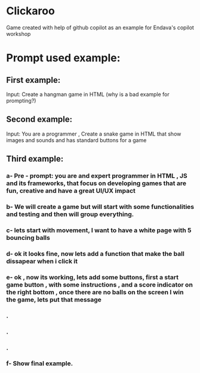 # Clickaroo
Game created with help of github copilot as an example for Endava's copilot workshop

# Prompt used example:

## First example:
Input: Create a hangman game in HTML (why is a bad example for prompting?)

## Second example:

Input: You are a programmer , Create a snake game in HTML that show images and sounds and has standard buttons for a game

## Third example:

### a-	Pre - prompt: you are and expert programmer in HTML , JS and its frameworks, that focus on developing games that are fun, creative and have a great UI/UX impact
### b-	We will create a game but will start with some functionalities and testing and then will group everything.
### c-	lets start with movement, I want to have a white page with 5 bouncing balls
### d-	ok it looks fine, now lets add a function that make the ball dissapear when i click it
### e-	ok , now its working, lets add some buttons, first a start game button , with some instructions , and a score indicator on the right bottom , once there are no balls on the screen I win the game, lets put that message
### .
### .
### .
### f-	Show final example.

